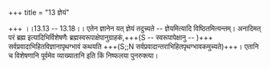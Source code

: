 +++
title = "13 ज्ञेयं"

+++
।।13.13 -- 13.18।। एतेन ज्ञानेन यत् ज्ञेयं तदुच्यते -- ज्ञेयमित्यादि विष्ठितमित्यन्तम्। अनादिमत् परं ब्रह्म इत्यादिभिर्विशेषणैः ब्रह्मस्वरूपाक्षेपानुग्राहकं,+++(S -- स्वरूपापेक्षानु -- )+++ सर्वप्रवादाभिहितविज्ञानापृथग्भावं कथयति +++(S;;N सर्वप्रवादान्तराभिहितपृथग्भावकमुच्यते)+++। एतानि च विशेषणानि पूर्वमेव व्याख्यातानि इति किं निष्फलया पुनरुक्त्या।
